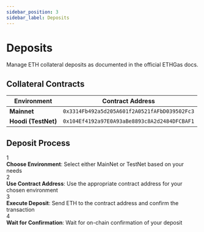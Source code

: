 ```yaml
---
sidebar_position: 3
sidebar_label: Deposits
---
```


# Deposits

Manage ETH collateral deposits as documented in the official ETHGas docs.

## Collateral Contracts

| Environment | Contract Address |
|-------------|------------------|
| **Mainnet** | `0x3314Fb492a5d205A601f2A0521fAFbD039502Fc3` |
| **Hoodi (TestNet)** | `0x104Ef4192a97E0A93aBe8893c8A2d2484DFCBAF1` |

## Deposit Process

<div className="step-item">
  <div className="step-circle">1</div>
  <div className="step-content">
    <strong>Choose Environment</strong>: Select either MainNet or TestNet based on your needs
  </div>
</div>

<div className="step-item">
  <div className="step-circle">2</div>
  <div className="step-content">
    <strong>Use Contract Address</strong>: Use the appropriate contract address for your chosen environment
  </div>
</div>

<div className="step-item">
  <div className="step-circle">3</div>
  <div className="step-content">
    <strong>Execute Deposit</strong>: Send ETH to the contract address and confirm the transaction
  </div>
</div>

<div className="step-item">
  <div className="step-circle">4</div>
  <div className="step-content">
    <strong>Wait for Confirmation</strong>: Wait for on-chain confirmation of your deposit
  </div>
</div>
